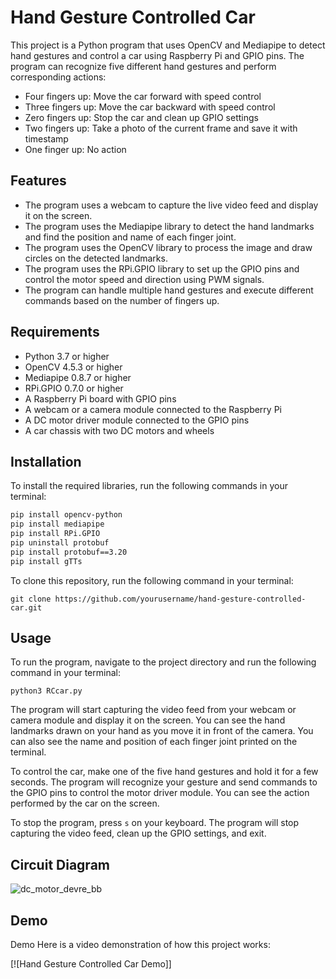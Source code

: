 # Hand Gesture Controlled Car

This project is a Python program that uses OpenCV and Mediapipe to detect hand gestures and control a car using Raspberry Pi and GPIO pins. The program can recognize five different hand gestures and perform corresponding actions:

- Four fingers up: Move the car forward with speed control
- Three fingers up: Move the car backward with speed control
- Zero fingers up: Stop the car and clean up GPIO settings
- Two fingers up: Take a photo of the current frame and save it with timestamp
- One finger up: No action

## Features

- The program uses a webcam to capture the live video feed and display it on the screen.
- The program uses the Mediapipe library to detect the hand landmarks and find the position and name of each finger joint.
- The program uses the OpenCV library to process the image and draw circles on the detected landmarks.
- The program uses the RPi.GPIO library to set up the GPIO pins and control the motor speed and direction using PWM signals.
- The program can handle multiple hand gestures and execute different commands based on the number of fingers up.

## Requirements

- Python 3.7 or higher
- OpenCV 4.5.3 or higher
- Mediapipe 0.8.7 or higher
- RPi.GPIO 0.7.0 or higher
- A Raspberry Pi board with GPIO pins
- A webcam or a camera module connected to the Raspberry Pi
- A DC motor driver module connected to the GPIO pins
- A car chassis with two DC motors and wheels

## Installation

To install the required libraries, run the following commands in your terminal:

```bash
pip install opencv-python
pip install mediapipe
pip install RPi.GPIO
pip uninstall protobuf
pip install protobuf==3.20
pip install gTTs
``````

To clone this repository, run the following command in your terminal:

```
git clone https://github.com/yourusername/hand-gesture-controlled-car.git
```

## Usage

To run the program, navigate to the project directory and run the following command in your terminal:

```
python3 RCcar.py
```

The program will start capturing the video feed from your webcam or camera module and display it on the screen. You can see the hand landmarks drawn on your hand as you move it in front of the camera. You can also see the name and position of each finger joint printed on the terminal.

To control the car, make one of the five hand gestures and hold it for a few seconds. The program will recognize your gesture and send commands to the GPIO pins to control the motor driver module. You can see the action performed by the car on the screen.

To stop the program, press ```s``` on your keyboard. The program will stop capturing the video feed, clean up the GPIO settings, and exit.

## Circuit Diagram

![dc_motor_devre_bb](https://github.com/Arijit1080/Gesture-Controlled-Car-using-Opencv-and-Raspberry-Pi/blob/main/RC_car_circuit.png)



## Demo

Demo
Here is a video demonstration of how this project works:

[![Hand Gesture Controlled Car Demo]]

